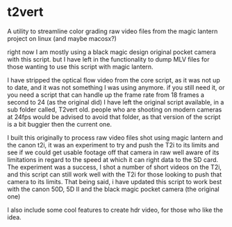 # t2vert
A utility to streamline color grading raw video files from the magic lantern project on linux (and maybe macosx?)

right now I am mostly using a black magic design original pocket camera with this script. but I have left in the functionality
to dump MLV files for those wanting to use this script with magic lantern.  

I have stripped the optical flow video from the core script, as it was not up to date, and it was not something I was using anymore. if you still need it, or you need a script that can handle up the frame rate from 18 frames a second to 24 (as the original did) I have left the original script available, in a sub folder called, T2vert old.  people who are shooting on modern cameras at 24fps would be advised to avoid that folder, as that version of the script is a bit buggier then the current one.

I built this originally to process raw video files shot using magic lantern and the canon t2i, it was an experiment to try
and push the T2i to its limits and see if we could get usable footage off that camera in raw well aware of its limitations in
regard to the speed at which it can right data to the SD card.  The experiment was a success, I shot a number of short videos
on the T2i, and this script can still work well with the T2i for those looking to push that camera to its limits. That being
said, i have updated this script to work best with the canon 50D, 5D II and the black magic pocket camera (the original one)

I also include some cool features to create hdr video, for those who like the idea.
